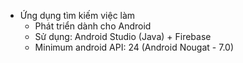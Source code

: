 * Ứng dụng tìm kiếm việc làm
  - Phát triển dành cho Android
  - Sử dụng: Android Studio (Java) + Firebase
  - Minimum android API: 24 (Android Nougat - 7.0)